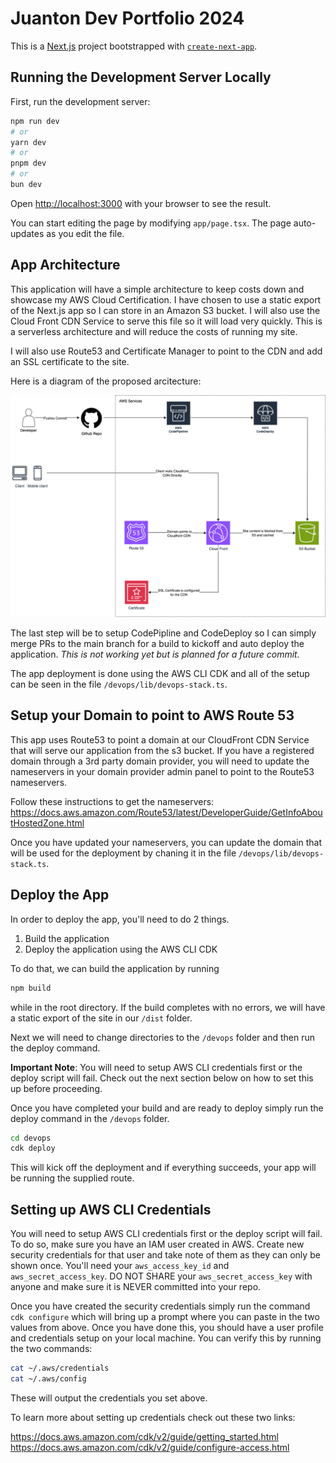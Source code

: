 # Juanton Dev Portfolio 2024

This is a [Next.js](https://nextjs.org) project bootstrapped with [`create-next-app`](https://nextjs.org/docs/app/api-reference/cli/create-next-app).

## Running the Development Server Locally

First, run the development server:

```bash
npm run dev
# or
yarn dev
# or
pnpm dev
# or
bun dev
```

Open [http://localhost:3000](http://localhost:3000) with your browser to see the result.

You can start editing the page by modifying `app/page.tsx`. The page auto-updates as you edit the file.

## App Architecture

This application will have a simple architecture to keep costs down and showcase my AWS Cloud Certification. I have chosen to use a static export of the Next.js app so I can store in an Amazon S3 bucket. I will also use the Cloud Front CDN Service to serve this file so it will load very quickly. This is a serverless architecture and will reduce the costs of running my site.

I will also use Route53 and Certificate Manager to point to the CDN and add an SSL certificate to the site.

Here is a diagram of the proposed arcitecture:

![Distribution](public/images/juanton-dev-portfolio-architecture.png)

The last step will be to setup CodePipline and CodeDeploy so I can simply merge PRs to the main branch for a build to kickoff and auto deploy the application. _This is not working yet but is planned for a future commit._

The app deployment is done using the AWS CLI CDK and all of the setup can be seen in the file `/devops/lib/devops-stack.ts`.

## Setup your Domain to point to AWS Route 53

This app uses Route53 to point a domain at our CloudFront CDN Service that will serve our application from the s3 bucket. If you have a registered domain through a 3rd party domain provider, you will need to update the nameservers in your domain provider admin panel to point to the Route53 nameservers.

Follow these instructions to get the nameservers:
https://docs.aws.amazon.com/Route53/latest/DeveloperGuide/GetInfoAboutHostedZone.html

Once you have updated your nameservers, you can update the domain that will be used for the deployment by chaning it in the file `/devops/lib/devops-stack.ts`.

## Deploy the App

In order to deploy the app, you'll need to do 2 things.

1. Build the application
2. Deploy the application using the AWS CLI CDK

To do that, we can build the application by running

```bash
npm build
```

while in the root directory. If the build completes with no errors, we will have a static export of the site in our `/dist` folder.

Next we will need to change directories to the `/devops` folder and then run the deploy command.

**Important Note**: You will need to setup AWS CLI credentials first or the deploy script will fail. Check out the next section below on how to set this up before proceeding.

Once you have completed your build and are ready to deploy simply run the deploy command in the `/devops` folder.

```bash
cd devops
cdk deploy
```

This will kick off the deployment and if everything succeeds, your app will be running the supplied route.

## Setting up AWS CLI Credentials

You will need to setup AWS CLI credentials first or the deploy script will fail. To do so, make sure you have an IAM user created in AWS. Create new security credentials for that user and take note of them as they can only be shown once. You'll need your `aws_access_key_id` and `aws_secret_access_key`. DO NOT SHARE your `aws_secret_access_key` with anyone and make sure it is NEVER committed into your repo.

Once you have created the security credentials simply run the command `cdk configure` which will bring up a prompt where you can paste in the two values from above. Once you have done this, you should have a user profile and credentials setup on your local machine. You can verify this by running the two commands:

```bash
cat ~/.aws/credentials
cat ~/.aws/config
```

These will output the credentials you set above.

To learn more about setting up credentials check out these two links:

https://docs.aws.amazon.com/cdk/v2/guide/getting_started.html
https://docs.aws.amazon.com/cdk/v2/guide/configure-access.html
